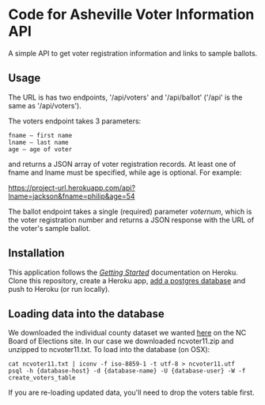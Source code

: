 # Code for Asheville Voter Information API

A simple API to get voter registration information and links to sample ballots.

## Usage

The URL is has two endpoints, '/api/voters' and '/api/ballot' ('/api' is the same as '/api/voters').

The voters endpoint takes 3 parameters:

    fname – first name
    lname – last name
    age – age of voter

and returns a JSON array of voter registration records. At least one of fname and lname must be specified, while age is optional. For example:

  https://project-url.herokuapp.com/api?lname=jackson&fname=philip&age=54

The ballot endpoint takes a single (required) parameter _voternum_, which is the voter registration number and returns a JSON response with the URL of the voter's sample ballot.

## Installation
This application follows the [_Getting Started_](https://devcenter.heroku.com/articles/getting-started-with-nodejs#introduction) documentation on Heroku. Clone this repository, create a Heroku app, [add a postgres database](https://devcenter.heroku.com/articles/getting-started-with-nodejs#provision-a-database) and push to Heroku (or run locally).

## Loading data into the database
We downloaded the individual county dataset we wanted [here](http://www.ncsbe.gov/other-election-related-data) on the NC Board of Elections site. In our case we downloaded ncvoter11.zip and unzipped to ncvoter11.txt. To load into the database (on OSX):

    cat ncvoter11.txt | iconv -f iso-8859-1 -t utf-8 > ncvoter11.utf
    psql -h {database-host} -d {database-name} -U {database-user} -W -f create_voters_table

If you are re-loading updated data, you'll need to drop the voters table first.
